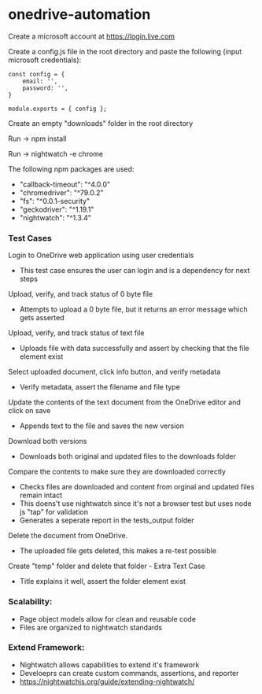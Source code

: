 # onedrive-automation

Create a microsoft account at https://login.live.com

Create a config.js file in the root directory and paste the following (input microsoft credentials):

    const config = {
        email: '',
        password: '',
    }

    module.exports = { config };

Create an empty "downloads" folder in the root directory

Run -> npm install

Run -> nightwatch -e chrome

The following npm packages are used:
- "callback-timeout": "^4.0.0"
- "chromedriver": "^79.0.2"
- "fs": "^0.0.1-security"
- "geckodriver": "^1.19.1"
- "nightwatch": "^1.3.4"

   
<h3>Test Cases</h3>

Login to OneDrive web application using user credentials
- This test case ensures the user can login and is a dependency for next steps

Upload, verify, and track status of 0 byte file
- Attempts to upload a 0 byte file, but it returns an error message which gets asserted

Upload, verify, and track status of text file
- Uploads file with data successfully and assert by checking that the file element exist

Select uploaded document, click info button, and verify metadata
- Verify metadata, assert the filename and file type

Update the contents of the text document from the OneDrive editor and click on save
- Appends text to the file and saves the new version

Download both versions
- Downloads both original and updated files to the downloads folder

Compare the contents to make sure they are downloaded correctly
- Checks files are downloaded and content from orginal and updated files remain intact
- This doens't use nightwatch since it's not a browser test but uses node js "tap" for validation
- Generates a seperate report in the tests_output folder

Delete the document from OneDrive.
- The uploaded file gets deleted, this makes a re-test possible

Create "temp" folder and delete that folder - Extra Text Case
- Title explains it well, assert the folder element exist

<h3>Scalability:</h3>

- Page object models allow for clean and reusable code
- Files are organized to nightwatch standards

<h3>Extend Framework:</h3>

- Nightwatch allows capabilities to extend it's framework
- Develoeprs can create custom commands, assertions, and reporter
- https://nightwatchjs.org/guide/extending-nightwatch/
